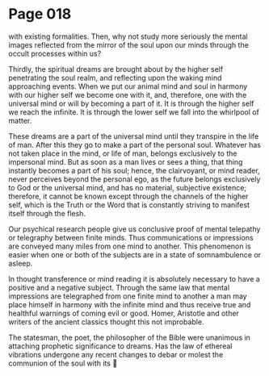 # Page 018
with existing formalities. Then, why not study more seriously the mental
images reflected from the mirror of the soul upon our minds through the occult
processes within us?


Thirdly, the spiritual dreams are brought about by the higher self penetrating
the soul realm, and reflecting upon the waking mind approaching events.
When we put our animal mind and soul in harmony with our higher self we
become one with it, and, therefore, one with the universal mind or will by
becoming a part of it. It is through the higher self we reach the infinite.
It is through the lower self we fall into the whirlpool of matter.


These dreams are a part of the universal mind until they
transpire in the life of man. After this they go to make a part
of the personal soul. Whatever has not taken place in the mind,
or life of man, belongs exclusively to the impersonal mind.
But as soon as a man lives or sees a thing, that thing
instantly becomes a part of his soul; hence, the clairvoyant,
or mind reader, never perceives beyond the personal ego,
as the future belongs exclusively to God or the universal mind,
and has no material, subjective existence; therefore, it cannot
be known except through the channels of the higher self,
which is the Truth or the Word that is constantly striving
to manifest itself through the flesh.


Our psychical research people give us conclusive proof of mental
telepathy or telegraphy between finite minds. Thus communications
or impressions are conveyed many miles from one mind to another.
This phenomenon is easier when one or both of the subjects are
in a state of somnambulence or asleep.


In thought transference or mind reading it is absolutely
necessary to have a positive and a negative subject.
Through the same law that mental impressions are telegraphed
from one finite mind to another a man may place himself in harmony
with the infinite mind and thus receive true and healthful
warnings of coming evil or good. Homer, Aristotle and other
writers of the ancient classics thought this not improbable.


The statesman, the poet, the philosopher of the Bible were
unanimous in attaching prophetic significance to dreams.
Has the law of ethereal vibrations undergone any recent
changes to debar or molest the communion of the soul with its
